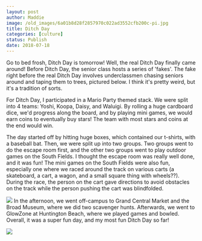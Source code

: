 ```yaml
---
layout: post
author: Maddie
image: /old_images/6a01b8d28f2857970c022ad3552cfb200c-pi.jpg
title: Ditch Day
categories: [culture]
status: Publish
date: 2018-07-18
---
```


Go to bed frosh, Ditch Day is tomorrow!
Well, the real Ditch Day finally came around! Before Ditch Day, the senior class hosts a series of 'fakes'. The fake right before the real Ditch Day involves underclassmen chasing seniors around and taping them to trees, pictured below. I think it's pretty weird, but it's a tradition of sorts.

For Ditch Day, I participated in a Mario Party themed stack. We were split into 4 teams: Yoshi, Koopa, Daisy, and Waluigi. By rolling a huge cardboard dice, we'd progress along the board, and by playing mini games, we would earn coins to eventually buy stars! The team with most stars and coins at the end would win.

The day started off by hitting huge boxes, which contained our t-shirts, with a baseball bat. Then, we were split up into two groups. Two groups went to do the escape room first, and the other two groups went to play outdoor games on the South Fields. I thought the escape room was really well done, and it was fun! The mini games on the South Fields were also fun, especially one where we raced around the track on various carts (a skateboard, a cart, a wagon, and a small square thing with wheels??). During the race, the person on the cart gave directions to avoid obstacles on the track while the person pushing the cart was blindfolded.


![](/old_images/caltech_as_it_happens/6a0105349b8251970b022ad39af0c9200b.jpg)
In the afternoon, we went off-campus to Grand Central Market and the Broad Museum, where we did two scavenger hunts. Afterwards, we went to GlowZone at Huntington Beach, where we played games and bowled. Overall, it was a super fun day, and my most fun Ditch Day so far!


![](/old_images/caltech_as_it_happens/6a0105349b8251970b022ad39af0c5200b.jpg)
